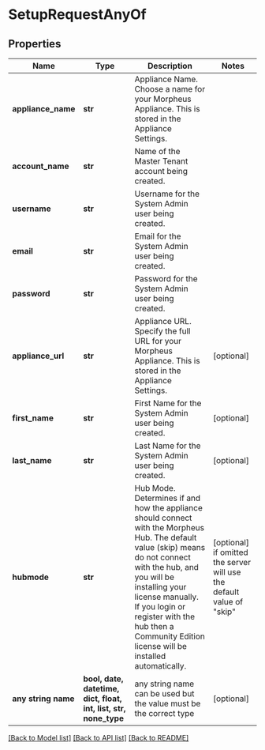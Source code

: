 # SetupRequestAnyOf


## Properties
Name | Type | Description | Notes
------------ | ------------- | ------------- | -------------
**appliance_name** | **str** | Appliance Name. Choose a name for your Morpheus Appliance.  This is stored in the Appliance Settings. | 
**account_name** | **str** | Name of the Master Tenant account being created. | 
**username** | **str** | Username for the System Admin user being created. | 
**email** | **str** | Email for the System Admin user being created. | 
**password** | **str** | Password for the System Admin user being created. | 
**appliance_url** | **str** | Appliance URL. Specify the full URL for your Morpheus Appliance. This is stored in the Appliance Settings. | [optional] 
**first_name** | **str** | First Name for the System Admin user being created. | [optional] 
**last_name** | **str** | Last Name for the System Admin user being created. | [optional] 
**hubmode** | **str** | Hub Mode. Determines if and how the appliance should connect with the Morpheus Hub. The default value (skip) means do not connect with the hub, and you will be installing your license manually. If you login or register with the hub then a Community Edition license will be installed automatically. | [optional]  if omitted the server will use the default value of "skip"
**any string name** | **bool, date, datetime, dict, float, int, list, str, none_type** | any string name can be used but the value must be the correct type | [optional]

[[Back to Model list]](../README.md#documentation-for-models) [[Back to API list]](../README.md#documentation-for-api-endpoints) [[Back to README]](../README.md)


